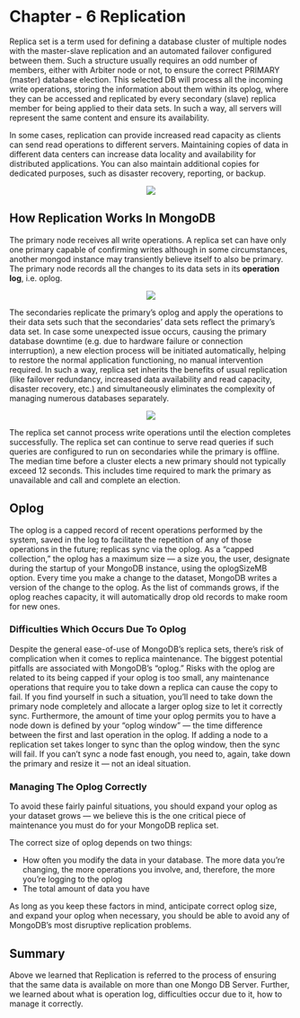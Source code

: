 # Chapter - 6 Replication
Replica set is a term used for defining a database cluster of multiple nodes with the master-slave replication and an automated failover configured between them. Such a structure usually requires an odd number of members, either with Arbiter node or not, to ensure the correct PRIMARY (master) database election. This selected DB will process all the incoming write operations, storing the information about them within its oplog, where they can be accessed and replicated by every secondary (slave) replica member for being applied to their data sets. In such a way, all servers will represent the same content and ensure its availability.

In some cases, replication can provide increased read capacity as clients can send read operations to different servers. Maintaining copies of data in different data centers can increase data locality and availability for distributed applications. You can also maintain additional copies for dedicated purposes, such as disaster recovery, reporting, or backup.

<p align="center"><img src="https://miro.medium.com/max/343/0*wB7K2aXtLjMPJY8i.png" height="" width=""></p>

## How Replication Works In MongoDB

The primary node receives all write operations. A replica set can have only one primary capable of confirming writes although in some circumstances, another mongod instance may transiently believe itself to also be primary. The primary node records all the changes to its data sets in its **operation log**, i.e. oplog.

<p align="center"><img src="https://docs.mongodb.com/manual/_images/replica-set-read-write-operations-primary.bakedsvg.svg" height="" width=""></p>

The secondaries replicate the primary’s oplog and apply the operations to their data sets such that the secondaries’ data sets reflect the primary’s data set. In case some unexpected issue occurs, causing the primary database downtime (e.g. due to hardware failure or connection interruption), a new election process will be initiated automatically, helping to restore the normal application functioning, no manual intervention required. In such a way, replica set inherits the benefits of usual replication (like failover redundancy, increased data availability and read capacity, disaster recovery, etc.) and simultaneously eliminates the complexity of managing numerous databases separately.

<p align="center"><img src="https://docs.mongodb.com/manual/_images/replica-set-trigger-election.bakedsvg.svg" height="" width=""></p>

The replica set cannot process write operations until the election completes successfully. The replica set can continue to serve read queries if such queries are configured to run on secondaries while the primary is offline. The median time before a cluster elects a new primary should not typically exceed 12 seconds. This includes time required to mark the primary as unavailable and call and complete an election. 

## Oplog

The oplog is a capped record of recent operations performed by the system, saved in the log to facilitate the repetition of any of those operations in the future; replicas sync via the oplog. As a “capped collection,” the oplog has a maximum size — a size you, the user, designate during the startup of your MongoDB instance, using the oplogSizeMB option. 
Every time you make a change to the dataset, MongoDB writes a version of the change to the oplog. As the list of commands grows, if the oplog reaches capacity, it will automatically drop old records to make room for new ones.



### Difficulties Which Occurs Due To Oplog 
Despite the general ease-of-use of MongoDB’s replica sets, there’s risk of complication when it comes to replica maintenance. The biggest potential pitfalls are associated with MongoDB’s “oplog.”
Risks with the oplog are related to its being capped if your oplog is too small, any maintenance operations that require you to take down a replica can cause the copy to fail. If you find yourself in such a situation, you’ll need to take down the primary node completely and allocate a larger oplog size to let it correctly sync. Furthermore, the amount of time your oplog permits you to have a node down is defined by your “oplog window” — the time difference between the first and last operation in the oplog. If adding a node to a replication set takes longer to sync than the oplog window, then the sync will fail. If you can’t sync a node fast enough, you need to, again, take down the primary and resize it — not an ideal situation.

### Managing The Oplog Correctly
To avoid these fairly painful situations, you should expand your oplog as your dataset grows — we believe this is the one critical piece of maintenance you must do for your MongoDB replica set.

The correct size of oplog depends on two things:

* How often you modify the data in your database. The more data you’re changing, the more operations you involve, and, therefore, the more you’re logging to the oplog
* The total amount of data you have

As long as you keep these factors in mind, anticipate correct oplog size, and expand your oplog when necessary, you should be able to avoid any of MongoDB’s most disruptive replication problems.


## Summary
Above we learned that Replication is referred to the process of ensuring that the same data is available on more than one Mongo DB Server. Further, we learned about what is operation log, difficulties occur due to it, how to manage it correctly.